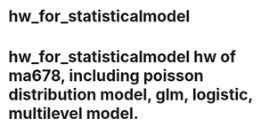 # hw_for_statisticalmodel
# hw_for_statisticalmodel hw of ma678, including poisson distribution model, glm, logistic, multilevel model.
